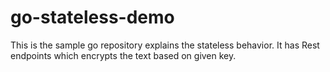 # go-stateless-demo
This is the sample go repository explains the stateless behavior. It has Rest endpoints which encrypts the text based on given key.
